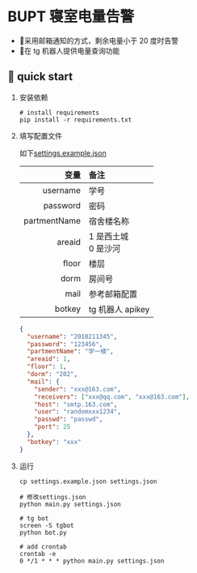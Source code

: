 # BUPT 寝室电量告警

- :dart:采用邮箱通知的方式，剩余电量小于 20 度时告警
- :dart:在 tg 机器人提供电量查询功能

## :rocket: quick start

1. 安装依赖

   ```shell
   # install requirements
   pip install -r requirements.txt
   ```

2. 填写配置文件

   如下[settings.example.json](settings.example.json)

   |         变量 | 备注                   |
   | -----------: | :--------------------- |
   |     username | 学号                   |
   |     password | 密码                   |
   | partmentName | 宿舍楼名称             |
   |       areaid | 1 是西土城<br>0 是沙河 |
   |        floor | 楼层                   |
   |         dorm | 房间号                 |
   |         mail | 参考邮箱配置           |
   |       botkey | tg 机器人 apikey       |

   ```json
   {
     "username": "2010211345",
     "password": "123456",
     "partmentName": "学一楼",
     "areaid": 1,
     "floor": 1,
     "dorm": "202",
     "mail": {
       "sender": "xxx@163.com",
       "receivers": ["xxx@qq.com", "xxx@163.com"],
       "host": "smtp.163.com",
       "user": "randomxxx1234",
       "passwd": "passwd",
       "port": 25
     },
     "botkey": "xxx"
   }
   ```

3. 运行

   ```shell
   cp settings.example.json settings.json

   # 修改settings.json
   python main.py settings.json

   # tg bot
   screen -S tgbot
   python bot.py

   # add crontab
   crontab -e
   0 */1 * * * python main.py settings.json
   ```
